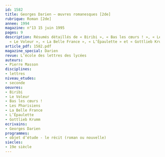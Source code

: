 ```yaml
---
id: 1582
title: Georges Darien – œuvres romanesques [2de] 
rubrique: Roman [2de]
annee: 1994
magazine: n°13 15 juin 1995
pages: 9
description: Résumés détaillés de « Biribi », « Bas les cœurs ! », « Les Pharisiens »,
  « Le Voleur », « La Belle France », « L’Épaulette » et « Gottlieb Krumm »…
article_pdf: 1582.pdf
magazine_special: Darien
revue: L’école des lettres des lycées
auteurs:
- Pierre Masson
disciplines:
- lettres
niveau_etudes:
- seconde
oeuvres:
- Biribi
- Le Voleur
- Bas les cœurs !
- Les Pharisiens
- La Belle France
- L’Épaulette
- Gottlieb Krumm
ecrivains:
- Georges Darien
programmes:
- objet d’étude - le récit (roman ou nouvelle)
siecles:
- 19e siècle
---
```

